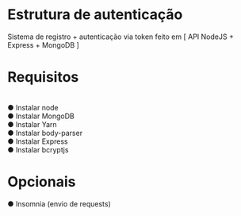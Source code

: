 # Estrutura de autenticação
Sistema de registro + autenticação via token feito em [ API NodeJS + Express + MongoDB ]
<br>
# Requisitos
<br>
● Instalar node<br>
● Instalar MongoDB<br>
● Instalar Yarn<br>
● Instalar body-parser<br>
● Instalar Express<br>
● Instalar bcryptjs<br>

# Opcionais

● Insomnia (envio de requests)

